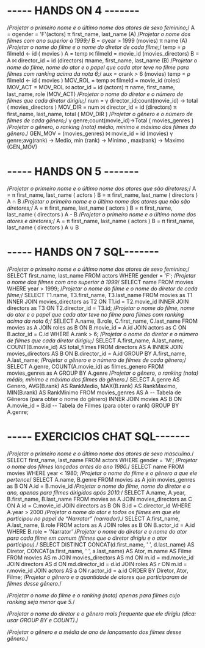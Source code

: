 # ----- HANDS ON 4 -------

/*Projetar o primeiro nome e o último nome dos atores de sexo feminino;*/
A = σgender = 'F'(actors)
π first_name, last_name (A)
/*Projetar o nome dos filmes com ano superior à 1999;*/
B = σyear > 1999 (movies)
π name (A)
/*Projetar o nome do filme e o nome do diretor de cada filme;*/
temp = ρ filmeId ← id ( movies )
A = temp ⨝ filmeId = movie_id (movies_directors)
B = A ⨝ director_id = id (directors)
πname, first_name, last_name (B)
/*Projetar o nome do filme, nome do ator e o papel que cada ator teve no filme para filmes com ranking acima da nota 6;*/
aux = σrank > 6 (movies)
temp = ρ filmeId ← id ( movies )
MOV_ROL = temp ⨝ filmeId = movie_id (roles)
MOV_ACT = MOV_ROL ⨝ actor_id = id (actors)
π name, first_name, last_name, role (MOV_ACT)
/*Projetar o nome do diretor e o número de filmes que cada diretor dirigiu;*/
num = γ director_id;count(movie_id) → total ( movies_directors )
MOV_DIR = num ⨝ director_id = id (directors)
π first_name, last_name, total ( MOV_DIR )
/*Projetar o gênero e o número de filmes de cada gênero;*/
γ genre;count(movie_id)→Total ( movies_genres )
/*Projetar o gênero, o ranking (nota) médio, mínimo e máximo dos filmes do gênero.*/
GEN_MOV = (movies_genres) ⨝ movie_id = id (movies)
γ genre;avg(rank) → Medio, min (rank) → Minimo , max(rank) → Maximo (GEN_MOV)

# ----- HANDS ON 5 -------

/*Projetar o primeiro nome e o último nome dos atores que são diretores;*/
A = π first_name, last_name ( actors )
B = π first_name, last_name ( directors )
A ∩ B
/*Projetar o primeiro nome e o último nome dos atores que não são diretores;*/
A = π first_name, last_name ( actors )
B = π first_name, last_name ( directors )
A - B
/*Projetar o primeiro nome e o último nome dos atores e diretores;*/
A = π first_name, last_name ( actors )
B = π first_name, last_name ( directors )
A ∪ B

# ----- HANDS ON 7 SQL-------
/*Projetar o primeiro nome e o último nome dos atores de sexo feminino;*/
SELECT first_name, last_name
FROM actors
WHERE gender = 'F';
/*Projetar o nome dos filmes com ano superior à 1999*/
SELECT name
FROM movies
WHERE year > 1999;
/*Projetar o nome do filme e o nome do diretor de cada filme;*/
SELECT
    T1.name,
    T3.first_name,
    T3.last_name
FROM
    movies as T1
INNER JOIN
    movies_directors as T2 ON T1.id = T2.movie_id
INNER JOIN
    directors as T3 ON T2.director_id = T3.id;
/*Projetar o nome do filme, nome do ator e o papel que cada ator teve no filme para filmes com ranking acima da nota 6;*/
SELECT 
	A.name, B.role, C.first_name, C.last_name
FROM 
	movies as A
JOIN
	roles as B ON B.movie_id = A.id
JOIN
	actors as C ON B.actor_id = C.id
WHERE
	A.rank > 6;
/*Projetar o nome do diretor e o número de filmes que cada diretor dirigiu;*/
SELECT
    A.first_name,
    A.last_name,
    COUNT(B.movie_id) AS total_filmes
FROM
    directors AS A
INNER JOIN
    movies_directors AS B ON B.director_id = A.id
GROUP BY
    A.first_name,
    A.last_name;
/*Projetar o gênero e o número de filmes de cada gênero;*/
SELECT 
	A.genre,
	COUNT(A.movie_id) as filmes_genero
FROM
	movies_genres as A
GROUP BY
	A.genre
/*Projetar o gênero, o ranking (nota) médio, mínimo e máximo dos filmes do gênero.*/
SELECT
    A.genre AS Genero,
    AVG(B.rank) AS RankMedio,
    MAX(B.rank) AS RankMaximo,
    MIN(B.rank) AS RankMinimo
FROM
    movies_genres AS A  -- Tabela de Gêneros (para obter o nome do gênero)
INNER JOIN
    movies AS B ON A.movie_id = B.id  -- Tabela de Filmes (para obter o rank)
GROUP BY
    A.genre;

# ----- EXERCICIOS CHAT SQL-------
/*Projetar o primeiro nome e o último nome dos atores de sexo masculino.*/
SELECT first_name, last_name
FROM actors
WHERE gender = 'M';
/*Projetar o nome dos filmes lançados antes do ano 1980.*/
SELECT name
FROM movies
WHERE year < 1980;
/*Projetar o nome do filme e o gênero a que ele pertence*/
SELECT A.name, B.genre
FROM movies as A join movies_genres as B ON A.id = B.movie_id
/*Projetar o nome do filme, nome do diretor e o ano, apenas para filmes dirigidos após 2010.*/
SELECT A.name, A.year, B.first_name, B.last_name
FROM movies as A JOIN movies_directors as C ON A.id = C.movie_id
JOIN directors as B ON B.id = C.director_id
WHERE A.year > 2000
/*Projetar o nome do ator e todos os filmes em que ele participou no papel de “Narrator” (narrador).*/
SELECT A.first_name, A.last_name, B.role
FROM actors as A JOIN roles as B ON B.actor_id = A.id
WHERE B.role = 'Narrator'
/*Projetar o nome do diretor e o nome do ator para cada filme em comum (filmes que o diretor dirigiu e o ator participou).*/
SELECT DISTINCT
       CONCAT(d.first_name, ' ', d.last_name) AS Diretor,
       CONCAT(a.first_name, ' ', a.last_name) AS Ator,
       m.name AS Filme
FROM movies AS m
JOIN movies_directors AS md ON m.id = md.movie_id
JOIN directors AS d ON md.director_id = d.id
JOIN roles AS r ON m.id = r.movie_id
JOIN actors AS a ON r.actor_id = a.id
ORDER BY Diretor, Ator, Filme;
/*Projetar o gênero e a quantidade de atores que participaram de filmes desse gênero.*/

/*Projetar o nome do filme e o ranking (nota) apenas para filmes cujo ranking seja menor que 5.*/

/*Projetar o nome do diretor e o gênero mais frequente que ele dirigiu (dica: usar GROUP BY e COUNT).*/

/*Projetar o gênero e a média de ano de lançamento dos filmes desse gênero.*/

